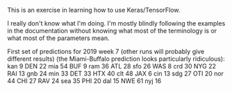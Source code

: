 This is an exercise in learning how to use Keras/TensorFlow.

I really don't know what I'm doing.  I'm mostly blindly following the
examples in the documentation without knowing what most of the
terminology is or what most of the parameters mean.

First set of predictions for 2019 week 7 (other runs will probably
give different results) (the Miami-Buffalo prediction looks
particularly ridiculous):
  kan 9 DEN 22
  mia 54 BUF 9
  ram 36 ATL 28
  sfo 26 WAS 8
  crd 30 NYG 22
  RAI 13 gnb 24
  min 33 DET 33
  HTX 40 clt 48
  JAX 6 cin 13
  sdg 27 OTI 20
  nor 44 CHI 27
  RAV 24 sea 35
  PHI 20 dal 15
  NWE 61 nyj 16

